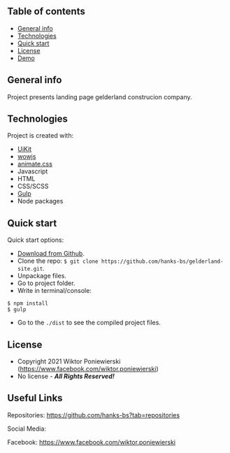 ## Table of contents
* [General info](#general-info)
* [Technologies](#technologies)
* [Quick start](#quick-start)
* [License](#License)
* [Demo](https://hanks-bs.github.io/gelderland-site/)

## General info
Project presents landing page gelderland construcion company.

## Technologies
Project is created with:
* <a href="https://getuikit.com/">UiKit</a>
* <a href="https://wowjs.uk/">wowjs</a>
* <a href="https://animate.style/">animate.css</a>
* Javascript
* HTML
* CSS/SCSS
* <a href="https://gulpjs.com/">Gulp</a>
* Node packages
	
## Quick start

Quick start options:

- [Download from Github](https://github.com/hanks-bs/gelderland-site.git).
- Clone the repo: `$ git clone https://github.com/hanks-bs/gelderland-site.git`.
- Unpackage files.
- Go to project folder.
- Write in terminal/console:

 ```
 $ npm install
 $ gulp
 ```
 
 - Go to the `./dist` to see the compiled project files.

<!-- LICENSE -->
## License
- Copyright 2021 Wiktor Poniewierski (https://www.facebook.com/wiktor.poniewierski)
- No license - ***All Rights Reserved!***

## Useful Links

Repositories: <https://github.com/hanks-bs?tab=repositories>

Social Media:

Facebook: <https://www.facebook.com/wiktor.poniewierski>
